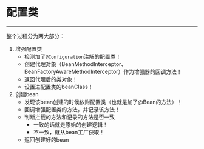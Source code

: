 # 配置类

---

整个过程分为两大部分：

1. 增强配置类
   - 检测加了`@Configuration`注解的配置类！
   - 创建代理对象（BeanMethodInterceptor、BeanFactoryAwareMethodInterceptor）作为增强器的回调方法！
   - 返回代理后的类对象！
   - 设置进配置类的beanClass！
2. 创建bean
   - 发现该bean创建的时候依附配置类（也就是加了@Bean的方法）！
   - 回调增强配置类的方法，并记录该方法！
   - 判断拦截的方法和记录的方法是否一致
     - 一致的话就走原始的创建逻辑！
     - 不一致，就从bean工厂获取！
   - 返回创建好的bean


